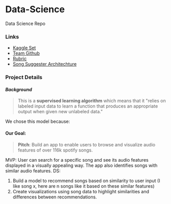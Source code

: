 # Data-Science
Data Science Repo

### Links

- [Kaggle Set](https://www.kaggle.com/tomigelo/spotify-audio-features)
- [Team Github](https://trello.com/c/i2p8e44L/5-ml-engineers)
- [Rubric](https://www.notion.so/Data-Science-Unit-4-814c17e421334cd8b3d2867d1d49f541)
- [Song Suggester Architechture](https://www.notion.so/Spotify-Song-Suggester-0fd8e64d69c54e03a7884eec81885dbc)

### Project Details

 #### *Background*

> This is a **supervised learning algorithm** which means that it "relies on labeled input data to learn a function that produces an appropriate output when given new unlabeled data."



We chose this model because:


#### **Our Goal**:

> **Pitch**: Build an app to enable users to browse and visualize audio features of over 116k spotify songs.

MVP: User can search for a specific song and see its audio features displayed in a visually appealing way. The app also identifies songs with similar audio features.
DS:
1. Build a model to recommend songs based on similarity to user input (I like song x, here are n songs like it based on these similar features)
2. Create visualizations using song data to highlight similarities and differences between recommendations.
